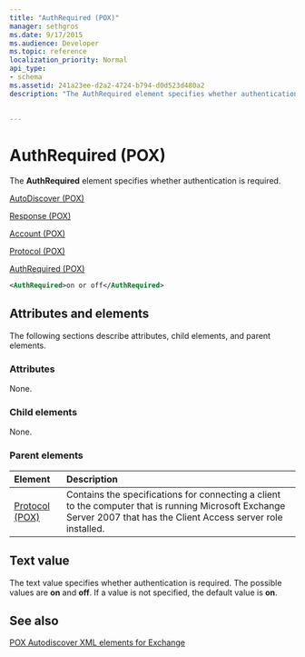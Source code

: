 ```yaml
---
title: "AuthRequired (POX)"
manager: sethgros
ms.date: 9/17/2015
ms.audience: Developer
ms.topic: reference
localization_priority: Normal
api_type:
- schema
ms.assetid: 241a23ee-d2a2-4724-b794-d0d523d480a2
description: "The AuthRequired element specifies whether authentication is required."
 
 
---
```


# AuthRequired (POX)

The **AuthRequired** element specifies whether authentication is required. 
  
[AutoDiscover (POX)](autodiscover-pox.md)
  
[Response (POX)](response-pox.md)
  
[Account (POX)](account-pox.md)
  
[Protocol (POX)](protocol-pox.md)
  
[AuthRequired (POX)](authrequired-pox.md)
  
```xml
<AuthRequired>on or off</AuthRequired>
```

## Attributes and elements

The following sections describe attributes, child elements, and parent elements.
  
### Attributes

None.
  
### Child elements

None.
  
### Parent elements

|**Element**|**Description**|
|:-----|:-----|
|[Protocol (POX)](protocol-pox.md) <br/> |Contains the specifications for connecting a client to the computer that is running Microsoft Exchange Server 2007 that has the Client Access server role installed.  <br/> |
   
## Text value

The text value specifies whether authentication is required. The possible values are **on** and **off**. If a value is not specified, the default value is **on**. 
  
## See also



[POX Autodiscover XML elements for Exchange](pox-autodiscover-xml-elements-for-exchange.md)


